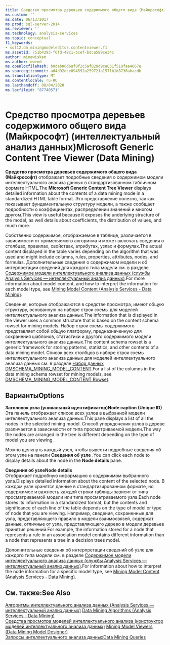 ```yaml
---
title: Средство просмотра деревьев содержимого общего вида (Майкрософт) (интеллектуальный анализ данных) | Документация Майкрософт
ms.custom: ''
ms.date: 06/13/2017
ms.prod: sql-server-2014
ms.reviewer: ''
ms.technology: analysis-services
ms.topic: conceptual
f1_keywords:
- sql12.dm.miningmodeleditor.contentviewer.f1
ms.assetid: 751b4393-f6fd-48c1-bcef-bdca589ce34c
author: minewiskan
ms.author: owend
ms.openlocfilehash: b0dab06d6af8f2c5af029d9ce831f518faa4067e
ms.sourcegitcommit: ad4d92dce894592a259721a1571b1d8736abacdb
ms.translationtype: MT
ms.contentlocale: ru-RU
ms.lasthandoff: 08/04/2020
ms.locfileid: "87740571"
---
```

# <a name="microsoft-generic-content-tree-viewer-data-mining"></a><span data-ttu-id="356ff-102">Средство просмотра деревьев содержимого общего вида (Майкрософт) (интеллектуальный анализ данных)</span><span class="sxs-lookup"><span data-stu-id="356ff-102">Microsoft Generic Content Tree Viewer (Data Mining)</span></span>
  <span data-ttu-id="356ff-103">**Средство просмотра деревьев содержимого общего вида (Майкрософт)** отображает подробные сведения о содержимом модели интеллектуального анализа данных в стандартизованном табличном формате HTML.</span><span class="sxs-lookup"><span data-stu-id="356ff-103">The **Microsoft Generic Content Tree Viewer** displays detailed information about the contents of a data mining mode in a standardized HTML table format.</span></span> <span data-ttu-id="356ff-104">Это представление полезно, так как показывает фундаментальную структуру модели, а также сообщает подробности о коэффициентах, распределении значений и многом другом.</span><span class="sxs-lookup"><span data-stu-id="356ff-104">This view is useful because it exposes the underlying structure of the model, as well details about coefficients, the distribution of values, and much more.</span></span>  
  
 <span data-ttu-id="356ff-105">Собственно содержимое, отображаемое в таблице, различается в зависимости от применяемого алгоритма и может включать сведения о столбцах, правилах, свойствах, атрибутах, узлах и формулах.</span><span class="sxs-lookup"><span data-stu-id="356ff-105">The actual content displayed in the table varies depending on the algorithm that was used and might include columns, rules, properties, attributes, nodes, and formulas.</span></span> <span data-ttu-id="356ff-106">Дополнительные сведения о содержимом модели и об интерпретации сведений для каждого типа модели см. в разделе [Содержимое модели интеллектуального анализа данных (службы Analysis Services — интеллектуальный анализ данных)](data-mining/mining-model-content-analysis-services-data-mining.md).</span><span class="sxs-lookup"><span data-stu-id="356ff-106">For more information about model content, and how to interpret the information for each model type, see [Mining Model Content &#40;Analysis Services - Data Mining&#41;](data-mining/mining-model-content-analysis-services-data-mining.md).</span></span>  
  
 <span data-ttu-id="356ff-107">Сведения, которые отображаются в средстве просмотра, имеют общую структуру, основанную на наборе строк схемы для моделей интеллектуального анализа данных.</span><span class="sxs-lookup"><span data-stu-id="356ff-107">The information that is displayed in the viewer uses a common structure that is based on the content schema rowset for mining models.</span></span> <span data-ttu-id="356ff-108">Набор строк схемы содержимого представляет собой общую платформу, предназначенную для сохранения шаблонов, статистики и другого содержимого модели интеллектуального анализа данных.</span><span class="sxs-lookup"><span data-stu-id="356ff-108">The content schema rowset is a generic framework for storing patterns, statistics, and other contents of a data mining model.</span></span> <span data-ttu-id="356ff-109">Список всех столбцов в наборе строк схемы интеллектуального анализа данных для моделей интеллектуального анализа данных см. в разделе [Набор данных DMSCHEMA_MINING_MODEL_CONTENT](https://docs.microsoft.com/bi-reference/schema-rowsets/data-mining/dmschema-mining-model-content-rowset).</span><span class="sxs-lookup"><span data-stu-id="356ff-109">For a list of the columns in the data mining schema rowset for mining models, see [DMSCHEMA_MINING_MODEL_CONTENT Rowset](https://docs.microsoft.com/bi-reference/schema-rowsets/data-mining/dmschema-mining-model-content-rowset).</span></span>  
  
## <a name="options"></a><span data-ttu-id="356ff-110">Варианты</span><span class="sxs-lookup"><span data-stu-id="356ff-110">Options</span></span>  
 <span data-ttu-id="356ff-111">**Заголовок узла (уникальный идентификатор)**</span><span class="sxs-lookup"><span data-stu-id="356ff-111">**Node caption (Unique ID)**</span></span>  
 <span data-ttu-id="356ff-112">Эта панель отображает список всех узлов в выбранной модели интеллектуального анализа данных.</span><span class="sxs-lookup"><span data-stu-id="356ff-112">This pane displays a list of all the nodes in the selected mining model.</span></span> <span data-ttu-id="356ff-113">Способ упорядочения узлов в дереве различается в зависимости от типа просматриваемой модели.</span><span class="sxs-lookup"><span data-stu-id="356ff-113">The way the nodes are arranged in the tree is different depending on the type of model you are viewing.</span></span>  
  
 <span data-ttu-id="356ff-114">Можно щелкнуть каждый узел, чтобы вывести подробные сведения об этом узле на панели **Сведения об узле** .</span><span class="sxs-lookup"><span data-stu-id="356ff-114">You can click each node to display details about the node in the **Node details** pane.</span></span>  
  
 <span data-ttu-id="356ff-115">**Сведения об узле**</span><span class="sxs-lookup"><span data-stu-id="356ff-115">**Node details**</span></span>  
 <span data-ttu-id="356ff-116">Отображает подробную информацию о содержимом выбранного узла.</span><span class="sxs-lookup"><span data-stu-id="356ff-116">Displays detailed information about the content of the selected node.</span></span> <span data-ttu-id="356ff-117">В каждом узле хранятся данные в стандартизированном формате, но содержимое и важность каждой строки таблицы зависит от типа просматриваемой модели или типа просматриваемого узла.</span><span class="sxs-lookup"><span data-stu-id="356ff-117">Each node stores its information in a standardized format, but the contents and significance of each line of the table depends on the type of model or type of node that you are viewing.</span></span> <span data-ttu-id="356ff-118">Например, сведения, сохраненные для узла, представляющего правило в модели взаимосвязей, содержат данные, отличные от узла, представляющего дерево в модели деревьев принятия решений.</span><span class="sxs-lookup"><span data-stu-id="356ff-118">For example, the information stored for a node that represents a rule in an association model contains different information than a node that represents a tree in a decision trees model.</span></span>  
  
 <span data-ttu-id="356ff-119">Дополнительные сведения об интерпретации сведений об узле для каждого типа модели см. в разделе [Содержимое модели интеллектуального анализа данных (службы Analysis Services — интеллектуальный анализ данных)](data-mining/mining-model-content-analysis-services-data-mining.md).</span><span class="sxs-lookup"><span data-stu-id="356ff-119">For information about how to interpret the node information for a specific model type, see [Mining Model Content &#40;Analysis Services - Data Mining&#41;](data-mining/mining-model-content-analysis-services-data-mining.md).</span></span>  
  
## <a name="see-also"></a><span data-ttu-id="356ff-120">См. также:</span><span class="sxs-lookup"><span data-stu-id="356ff-120">See Also</span></span>  
 <span data-ttu-id="356ff-121">[Алгоритмы интеллектуального анализа данных &#40;Analysis Services — интеллектуальный анализ данных&#41;](data-mining/data-mining-algorithms-analysis-services-data-mining.md) </span><span class="sxs-lookup"><span data-stu-id="356ff-121">[Data Mining Algorithms &#40;Analysis Services - Data Mining&#41;](data-mining/data-mining-algorithms-analysis-services-data-mining.md) </span></span>  
 <span data-ttu-id="356ff-122">[Средства просмотра моделей интеллектуального анализа &#40;конструктор моделей интеллектуального анализа данных&#41;](mining-model-viewers-data-mining-model-designer.md) </span><span class="sxs-lookup"><span data-stu-id="356ff-122">[Mining Model Viewers &#40;Data Mining Model Designer&#41;](mining-model-viewers-data-mining-model-designer.md) </span></span>  
 [<span data-ttu-id="356ff-123">Запросы интеллектуального анализа данных</span><span class="sxs-lookup"><span data-stu-id="356ff-123">Data Mining Queries</span></span>](data-mining/data-mining-queries.md)  
  
  
